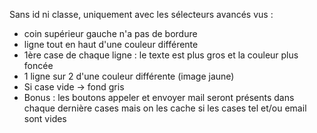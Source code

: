 Sans id ni classe, uniquement avec les sélecteurs avancés vus :

* coin supérieur gauche n'a pas de bordure
* ligne tout en haut d'une couleur différente
* 1ère case de chaque ligne : le texte est plus gros et la couleur plus foncée
* 1 ligne sur 2 d'une couleur différente (image jaune)
* Si case vide -> fond gris
* Bonus : les boutons appeler et envoyer mail seront présents dans chaque dernière cases mais on les cache si les cases tel et/ou email sont vides